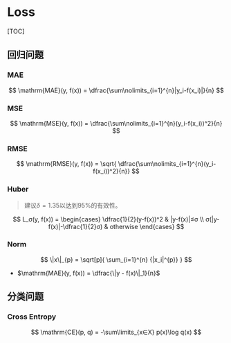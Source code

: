 # Loss

[TOC]

## 回归问题

### MAE

$$
\mathrm{MAE}(y, f(x)) = \dfrac{\sum\nolimits_{i=1}^{n}|y_i-f(x_i)|}{n}
$$

### MSE

$$
\mathrm{MSE}(y, f(x)) = \dfrac{\sum\nolimits_{i=1}^{n}(y_i-f(x_i))^2}{n}
$$

### RMSE

$$
\mathrm{RMSE}(y, f(x)) = \sqrt{ \dfrac{\sum\nolimits_{i=1}^{n}(y_i-f(x_i))^2}{n}}
$$

### Huber

>建议$δ=1.35$以达到$95\%$的有效性。

$$
L_σ(y, f(x)) = \begin{cases}
        \dfrac{1}{2}(y-f(x))^2    & |y-f(x)|≤σ
    \\  σ(|y-f(x)|-\dfrac{1}{2}σ) & otherwise
\end{cases}
$$

### Norm

$$
\|x\|_{p} = \sqrt[p]{ \sum_{i=1}^{n} {|x_i|^{p}} }
$$

- $\mathrm{MAE}(y, f(x)) = \dfrac{\|y - f(x)\|_1}{n}$

## 分类问题

### Cross Entropy

$$
\mathrm{CE}(p, q) = -\sum\limits_{x∈X} p(x)\log q(x)
$$
